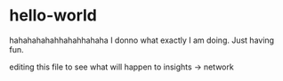 # hello-world

hahahahahahhahahhahaha
I donno what exactly I am doing.
Just having fun.

editing this file to see what will happen to insights -> network 

